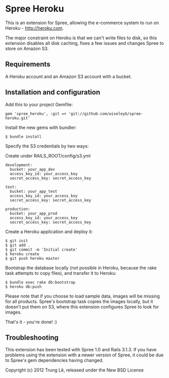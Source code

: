 Spree Heroku
============

This is an extension for Spree, allowing the e-commerce system to run on Heroku - http://heroku.com.

The major constraint on Heroku is that we can't write files to disk, so this extension disables all disk caching, fixes a few issues and changes Spree to store on Amazon S3.

Requirements
------------

A Heroku account and an Amazon S3 account with a bucket.

Installation and configuration
-------------------------------

Add this to your project Gemfile:

    gem 'spree_heroku', :git => 'git://github.com/wiseleyb/spree-heroku.git'

Install the new gems with bundler:

    $ bundle install

Specify the S3 credentials by two ways:

Create under RAILS_ROOT/config/s3.yml

    development:
      bucket: your_app_dev
      access_key_id: your_access_key
      secret_access_key: secret_access_key

    test:
      bucket: your_app_test
      access_key_id: your_access_key
      secret_access_key: secret_access_key

    production:
      bucket: your_app_prod
      access_key_id: your_access_key
      secret_access_key: secret_access_key

Create a Heroku application and deploy it:

    $ git init
    $ git add .
    $ git commit -m 'Initial create'
    $ heroku create
    $ git push heroku master

Bootstrap the database locally (not possible in Heroku, because the rake task attempts to copy files), and transfer it to Heroku:

    $ bundle exec rake db:bootstrap
    $ heroku db:push

Please note that if you choose to load sample data, images will be missing for all products. Spree's bootstrap task copies the images locally, but it doesn't put them on S3, where this extension configures Spree to look for images.

That's it - you're done! :)

Troubleshooting
---------------

This extension has been tested with Spree 1.0 and Rails 3.1.3. If you have problems using the extension with a newer version of Spree, it could be due to Spree's gem dependencies having changed.

Copyright (c) 2012 Trung Lê, released under the New BSD License
